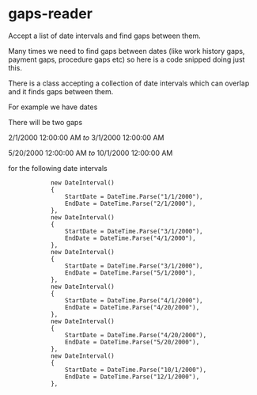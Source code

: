 # gaps-reader
Accept a list of date intervals and find gaps between them.

Many times we need to find gaps between dates (like work history gaps, payment gaps, procedure gaps etc) so here is a code snipped doing just this.

There is a class accepting a collection of date intervals which can overlap and it finds gaps between them. 

For example we have dates 

There will be two gaps 

2/1/2000 12:00:00 AM *to* 3/1/2000 12:00:00 AM

5/20/2000 12:00:00 AM *to* 10/1/2000 12:00:00 AM

for the following date intervals

                new DateInterval()
                {
                    StartDate = DateTime.Parse("1/1/2000"),
                    EndDate = DateTime.Parse("2/1/2000"),
                },
                new DateInterval()
                {
                    StartDate = DateTime.Parse("3/1/2000"),
                    EndDate = DateTime.Parse("4/1/2000"),
                },
                new DateInterval()
                {
                    StartDate = DateTime.Parse("3/1/2000"),
                    EndDate = DateTime.Parse("5/1/2000"),
                },
                new DateInterval()
                {
                    StartDate = DateTime.Parse("4/1/2000"),
                    EndDate = DateTime.Parse("4/20/2000"),
                },
                new DateInterval()
                {
                    StartDate = DateTime.Parse("4/20/2000"),
                    EndDate = DateTime.Parse("5/20/2000"),
                },
                new DateInterval()
                {
                    StartDate = DateTime.Parse("10/1/2000"),
                    EndDate = DateTime.Parse("12/1/2000"),
                },
